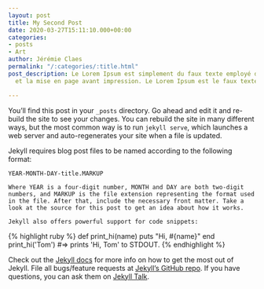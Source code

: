 ```yaml
---
layout: post
title: My Second Post
date: 2020-03-27T15:11:10.000+00:00
categories:
- posts
- Art
author: Jérémie Claes
permalink: "/:categories/:title.html"
post_description: Le Lorem Ipsum est simplement du faux texte employé dans la composition
  et la mise en page avant impression. Le Lorem Ipsum est le faux texte standard.

---
```

<!--permalink: "/posts/article" -->
<!--permalink: "/:posts/:article.html"  les /: sont utiliser pour des variables-->

<!-- on peu crée ces propres variables comme ici avec "l'auteur"
<!--- frontmatter in yalm  -->
<!--- categories: URL DE LA categories  -->

You’ll find this post in your `_posts` directory. Go ahead and edit it and re-build the site to see your changes. You can rebuild the site in many different ways, but the most common way is to run `jekyll serve`, which launches a web server and auto-regenerates your site when a file is updated.

Jekyll requires blog post files to be named according to the following format:

`YEAR-MONTH-DAY-title.MARKUP`

    Where YEAR is a four-digit number, MONTH and DAY are both two-digit numbers, and MARKUP is the file extension representing the format used in the file. After that, include the necessary front matter. Take a look at the source for this post to get an idea about how it works.

    Jekyll also offers powerful support for code snippets:

{% highlight ruby %}
def print_hi(name)
puts "Hi, #{name}"
end
print_hi('Tom')
\#=> prints 'Hi, Tom' to STDOUT.
{% endhighlight %}

Check out the [Jekyll docs](https://jekyllrb.com/docs/home) for more info on how to get the most out of Jekyll. File all bugs/feature requests at [Jekyll’s GitHub repo](https://github.com/jekyll/jekyll). If you have questions, you can ask them on [Jekyll Talk](https://talk.jekyllrb.com/).